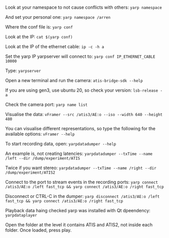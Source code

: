 Look at your namespace to not cause conflicts with others: 
`yarp namespace`

And set your personal one:
`yarp namespace /arren`

Where the conf file is:
`yarp conf`

Look at the IP:
`cat $(yarp conf)`

Look at the IP of the ethernet cable:
`ip -c -h a`

Set the yarp IP yarpserver will connect to: 
`yarp conf IP_ETHERNET_CABLE 10000`

Type:
`yarpserver`

Open a new terminal and run the camera: 
`atis-bridge-sdk --help`

If you are using gen3, use ubuntu 20, so check your version: 
`lsb-release -a`

Check the camera port: 
`yarp name list`

Visualise the data: 
`vFramer --src /atis3/AE:o --iso --width 640 --height 480`

You can visualise different representations, so type the following for the available options: 
`vFramer --help`

To start recording data, open: 
`yarpdatadumper --help`

An example is, not creating latencies:
`yarpdatadumper --txTime --name /left --dir /dump/experiment/ATIS`

Twice if you want stereo:
`yarpdatadumper --txTime --name /right --dir /dump/experiment/ATIS2`

Connect to the port to stream events in the recording ports: 
`yarp connect /atis3/AE:o /left fast_tcp && yarp connect /atis3/AE:o /right fast_tcp`

Disconnect or CTRL-C in the dumper:
`yarp disconnect /atis3/AE:o /left fast_tcp && yarp connect /atis3/AE:o /right fast_tcp`

Playback data haing checked yarp was installed with Qt dpeendency: 
`yarpdataplayer`

Open the folder at the level it contains ATIS and ATIS2, not inside each folder. Once loaded, press play. 







